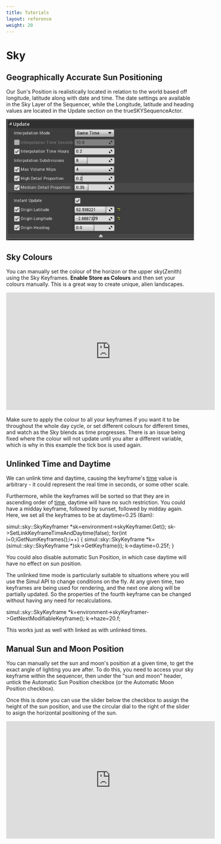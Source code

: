 ```yaml
---
title: Tutorials
layout: reference
weight: 20
---
```







Sky
====

Geographically Accurate Sun Positioning
----------------------------------------
Our Sun's Position is realistically located in relation to the world based off longitude, latitude along with date and time. The date settings are available in the Sky Layer of the Sequencer, while the Longitude, latitude and heading values are located in the Update section on the trueSKYSequenceActor. 

![](/images/longlat.png)




Sky Colours
-----------------
You can manually set the colour of the horizon or the upper sky(Zenith) using the Sky Keyframes. **Enable Store as Colours** and then set your colours manually. This is a great way to create unique, alien landscapes.

<div class="video-wrapper">
<div class="video-container">
<iframe width="560" height="315" src="https://www.youtube.com/embed/jmdS_6GsrXs" frameborder="0" allow="accelerometer; autoplay; encrypted-media; gyroscope; picture-in-picture" allowfullscreen></iframe>
</div>
</div>

Make sure to apply the colour to all your keyframes if you want it to be throughout the whole day cycle, or set different colours for different times, and watch as the Sky blends as time progresses. There is an issue being fixed where the colour will not update until you alter a different variable, which is why in this example the tick box is used again.



Unlinked Time and Daytime
-------------------------

We can unlink time and daytime, causing the keyframe's <a href="../../ref/simul/sky/basekeyframe/time.html">time</a>
value is arbitrary - it could represent the real time in seconds, or some other scale. 

Furthermore, while the keyframes will be sorted so that they are in ascending order of <a href="../../ref/simul/sky/basekeyframe/time.html">time</a>,
daytime will have no such restriction. You could have a midday keyframe, followed by sunset, followed by midday again.
Here, we set all the keyframes to be at daytime=0.25 (6am):

simul::sky::SkyKeyframer *sk=environment->skyKeyframer.Get();
sk->SetLinkKeyframeTimeAndDaytime(false);
for(int i=0;i<sk->GetNumKeyframes();i++)
{
simul::sky::SkyKeyframe *k=(simul::sky::SkyKeyframe *)sk->GetKeyframe(i);
k->daytime=0.25f;
}

You could also disable automatic Sun Position, in which case daytime will have no effect
on sun position.

The unlinked time mode is particularly suitable to situations where you will use the Simul API to change conditions on the fly.
At any given time, two keyframes are being used for rendering, and the next one along will be partially updated. So the properties
of the fourth keyframe can be changed without having any need for recalculations.

simul::sky::SkyKeyframe *k=environment->skyKeyframer->GetNextModifiableKeyframe();
k->haze=20.f;

This works just as well with linked as with unlinked times.


Manual Sun and Moon Position
-------------------------
You can manually set the sun and moon's position at a given time, to get the exact angle of lighting you are after. To do this, you need to access your sky keyframe within the sequencer, then under the "sun and moon" header, untick the Automatic Sun Position checkbox (or the Automatic Moon Position checkbox).

Once this is done you can use the slider below the checkbox to assign the height of the sun position, and use the circular dial to the right of the slider to asign the horizontal positioning of the sun.

<div class="video-wrapper">
<div class="video-container">
<iframe width="560" height="315" src="https://www.youtube.com/embed/BPfCx7F0ZPA" frameborder="0" allow="accelerometer; autoplay; encrypted-media; gyroscope; picture-in-picture" allowfullscreen></iframe>
</div>
</div>

